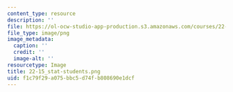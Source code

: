 ```yaml
---
content_type: resource
description: ''
file: https://ol-ocw-studio-app-production.s3.amazonaws.com/courses/22-15-essential-numerical-methods-fall-2014/f1c79f29a075bbc5d74fb808690e1dcf_22-15_stat-students.png
file_type: image/png
image_metadata:
  caption: ''
  credit: ''
  image-alt: ''
resourcetype: Image
title: 22-15_stat-students.png
uid: f1c79f29-a075-bbc5-d74f-b808690e1dcf
---
```

